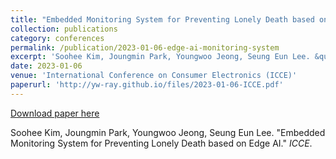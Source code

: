 ```yaml
---
title: "Embedded Monitoring System for Preventing Lonely Death based on Edge AI"
collection: publications
category: conferences
permalink: /publication/2023-01-06-edge-ai-monitoring-system
excerpt: 'Soohee Kim, Joungmin Park, Youngwoo Jeong, Seung Eun Lee. &quot;Embedded Monitoring System for Preventing Lonely Death based on Edge AI.&quot; <i>ICCE</i>.'
date: 2023-01-06
venue: 'International Conference on Consumer Electronics (ICCE)'
paperurl: 'http://yw-ray.github.io/files/2023-01-06-ICCE.pdf'
---
```


<a href='http://yw-ray.github.io/files/2023-01-06-ICCE.pdf'>Download paper here</a>

Soohee Kim, Joungmin Park, Youngwoo Jeong, Seung Eun Lee. &quot;Embedded Monitoring System for Preventing Lonely Death based on Edge AI.&quot; <i>ICCE</i>.
